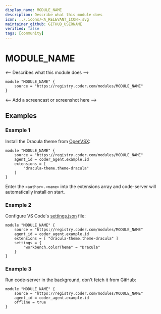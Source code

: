 ```yaml
---
display_name: MODULE_NAME
description: Describe what this module does
icon: ../.icons/<A_RELEVANT_ICON>.svg
maintainer_github: GITHUB_USERNAME
verified: false
tags: [community]
---
```


# MODULE_NAME

<-- Describes what this module does -->

```hcl
module "MODULE_NAME" {
    source = "https://registry.coder.com/modules/MODULE_NAME"
}
```

<-- Add a screencast or screenshot here -->

## Examples

### Example 1

Install the Dracula theme from [OpenVSX](https://open-vsx.org/):

```hcl
module "MODULE_NAME" {
    source = "https://registry.coder.com/modules/MODULE_NAME"
    agent_id = coder_agent.example.id
    extensions = [
        "dracula-theme.theme-dracula"
    ]
}
```

Enter the `<author>.<name>` into the extensions array and code-server will automatically install on start.

### Example 2

Configure VS Code's [settings.json](https://code.visualstudio.com/docs/getstarted/settings#_settingsjson) file:

```hcl
module "MODULE_NAME" {
    source = "https://registry.coder.com/modules/MODULE_NAME"
    agent_id = coder_agent.example.id
    extensions = [ "dracula-theme.theme-dracula" ]
    settings = {
        "workbench.colorTheme" = "Dracula"
    }
}
```

### Example 3

Run code-server in the background, don't fetch it from GitHub:

```hcl
module "MODULE_NAME" {
    source = "https://registry.coder.com/modules/MODULE_NAME"
    agent_id = coder_agent.example.id
    offline = true
}
